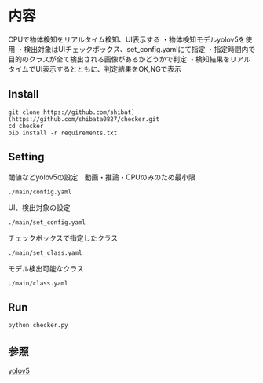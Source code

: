 # 内容
CPUで物体検知をリアルタイム検知、UI表示する
・物体検知モデルyolov5を使用
・検出対象はUIチェックボックス、set_config.yamlにて指定
・指定時間内で目的のクラスが全て検出される画像があるかどうかで判定
・検知結果をリアルタイムでUI表示するとともに、判定結果をOK,NGで表示


## Install
```
git clone https://github.com/shibat](https://github.com/shibata0827/checker.git
cd checker
pip install -r requirements.txt
```

## Setting
閾値などyolov5の設定　動画・推論・CPUのみのため最小限
```
./main/config.yaml
```

UI、検出対象の設定
```
./main/set_config.yaml
```

チェックボックスで指定したクラス
```
./main/set_class.yaml
```

モデル検出可能なクラス
```
./main/class.yaml
```

## Run
```
python checker.py
```

## 参照
[yolov5](https://github.com/ultralytics/yolov5)
